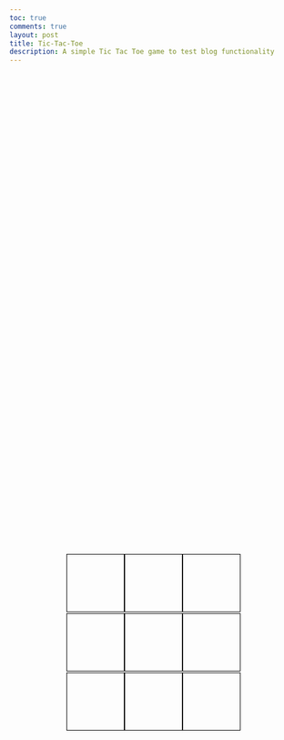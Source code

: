 ```yaml
---
toc: true
comments: true
layout: post
title: Tic-Tac-Toe
description: A simple Tic Tac Toe game to test blog functionality
---
```

<html>
<head>
  <style>
  .board-container {
    display: flex;
    justify-content: center;
    align-items: center;
    height: 50vh;
  }
  .board {
    display: grid;
    grid-template-columns: repeat(3, 100px);
    grid-gap: 2px;
  }
  .cell {
    width: 100px;
    height: 100px;
    border: 1px solid black;
    display: flex;
    align-items: center;
    justify-content: center;
    font-size: 24px;
  }
</style>
</head>
<body>
<div class="board-container">
  <div class="board" id="board">
    <div class="cell"></div>
    <div class="cell"></div>
    <div class="cell"></div>
    <div class="cell"></div>
    <div class="cell"></div>
    <div class="cell"></div>
    <div class="cell"></div>
    <div class="cell"></div>
    <div class="cell"></div>
  </div>
</div>
  <script>
    const board = document.getElementById('board');
    const cells = document.querySelectorAll('.cell');
    let currentPlayer = 'X';
    let gameOver = false;

    function checkWin() {
      const winningCombos = [
        [0, 1, 2], [3, 4, 5], [6, 7, 8], // Rows
        [0, 3, 6], [1, 4, 7], [2, 5, 8], // Columns
        [0, 4, 8], [2, 4, 6]            // Diagonals
      ];

      for (const combo of winningCombos) {
        const [a, b, c] = combo;
        if (cells[a].textContent && cells[a].textContent === cells[b].textContent && cells[a].textContent === cells[c].textContent) {
          gameOver = true;
          cells[a].style.backgroundColor = 'lightgreen';
          cells[b].style.backgroundColor = 'lightgreen';
          cells[c].style.backgroundColor = 'lightgreen';
          break;
        }
      }

      if (!gameOver && Array.from(cells).every(cell => cell.textContent)) {
        gameOver = true;
        cells.forEach(cell => {
          cell.style.backgroundColor = 'lightcoral';
        });
      }
    }

    function handleCellClick(event) {
      const cell = event.target;
      if (!cell.textContent && !gameOver) {
        cell.textContent = currentPlayer;
        checkWin();
        currentPlayer = currentPlayer === 'X' ? 'O' : 'X';
      }
    }

    cells.forEach(cell => {
      cell.addEventListener('click', handleCellClick);
    });
  </script>
</body>
</html>
